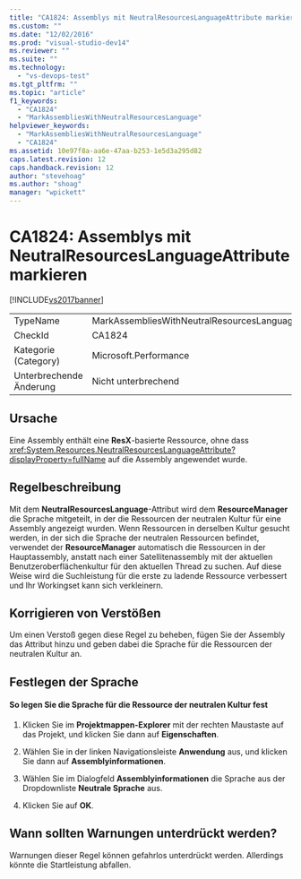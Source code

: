 ```yaml
---
title: "CA1824: Assemblys mit NeutralResourcesLanguageAttribute markieren | Microsoft Docs"
ms.custom: ""
ms.date: "12/02/2016"
ms.prod: "visual-studio-dev14"
ms.reviewer: ""
ms.suite: ""
ms.technology: 
  - "vs-devops-test"
ms.tgt_pltfrm: ""
ms.topic: "article"
f1_keywords: 
  - "CA1824"
  - "MarkAssembliesWithNeutralResourcesLanguage"
helpviewer_keywords: 
  - "MarkAssembliesWithNeutralResourcesLanguage"
  - "CA1824"
ms.assetid: 10e97f8a-aa6e-47aa-b253-1e5d3a295d82
caps.latest.revision: 12
caps.handback.revision: 12
author: "stevehoag"
ms.author: "shoag"
manager: "wpickett"
---
```

# CA1824: Assemblys mit NeutralResourcesLanguageAttribute markieren
[!INCLUDE[vs2017banner](../code-quality/includes/vs2017banner.md)]

|||  
|-|-|  
|TypeName|MarkAssembliesWithNeutralResourcesLanguage|  
|CheckId|CA1824|  
|Kategorie \(Category\)|Microsoft.Performance|  
|Unterbrechende Änderung|Nicht unterbrechend|  
  
## Ursache  
 Eine Assembly enthält eine **ResX**\-basierte Ressource, ohne dass <xref:System.Resources.NeutralResourcesLanguageAttribute?displayProperty=fullName> auf die Assembly angewendet wurde.  
  
## Regelbeschreibung  
 Mit dem **NeutralResourcesLanguage**\-Attribut wird dem **ResourceManager** die Sprache mitgeteilt, in der die Ressourcen der neutralen Kultur für eine Assembly angezeigt wurden.  Wenn Ressourcen in derselben Kultur gesucht werden, in der sich die Sprache der neutralen Ressourcen befindet, verwendet der **ResourceManager** automatisch die Ressourcen in der Hauptassembly,  anstatt nach einer Satellitenassembly mit der aktuellen Benutzeroberflächenkultur für den aktuellen Thread zu suchen.  Auf diese Weise wird die Suchleistung für die erste zu ladende Ressource verbessert und Ihr Workingset kann sich verkleinern.  
  
## Korrigieren von Verstößen  
 Um einen Verstoß gegen diese Regel zu beheben, fügen Sie der Assembly das Attribut hinzu und geben dabei die Sprache für die Ressourcen der neutralen Kultur an.  
  
## Festlegen der Sprache  
  
#### So legen Sie die Sprache für die Ressource der neutralen Kultur fest  
  
1.  Klicken Sie im **Projektmappen\-Explorer** mit der rechten Maustaste auf das Projekt, und klicken Sie dann auf **Eigenschaften**.  
  
2.  Wählen Sie in der linken Navigationsleiste **Anwendung** aus, und klicken Sie dann auf **Assemblyinformationen**.  
  
3.  Wählen Sie im Dialogfeld **Assemblyinformationen** die Sprache aus der Dropdownliste **Neutrale Sprache** aus.  
  
4.  Klicken Sie auf **OK**.  
  
## Wann sollten Warnungen unterdrückt werden?  
 Warnungen dieser Regel können gefahrlos unterdrückt werden.  Allerdings könnte die Startleistung abfallen.